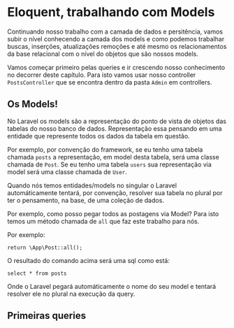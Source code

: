 # Eloquent, trabalhando com Models

Continuando nosso trabalho com a camada de dados e persitência, vamos subir o nível conhecendo a camada dos models e como podemos trabalhar buscas, inserções, atualizações remoções e até mesmo os relacionamentos da base relacional com o nível do objetos que são nossos models.

Vamos começar primeiro pelas queries e ir crescendo nosso conhecimento no decorrer deste capítulo. Para isto vamos usar nosso controller `PostsController` que se encontra dentro da pasta `Admin` em controllers.

## Os Models!

No Laravel os models são a representação do ponto de vista de objetos das tabelas do nosso banco de dados. Representação essa pensando em uma entidade que represente todos os dados da tabela em questão.

Por exemplo, por convenção do framework, se eu tenho uma tabela chamada `posts` a representação, em model desta tabela, será uma classe chamada de `Post`. Se eu tenho uma tabela `users` sua representação via model será uma classe chamada de `User`.

Quando nós temos entidades/models no singular o Laravel automáticamente tentará, por convenção, resolver sua tabela no plural por ter o pensamento, na base, de uma coleção de dados.

Por exemplo, como posso pegar todos as postagens via Model? Para isto temos um método chamada de `all` que faz este trabalho para nós.

Por exemplo:

```
return \App\Post::all();
```

O resultado do comando acima será uma sql como está:

```
select * from posts
```

Onde o Laravel pegará automáticamente o nome do seu model e tentará resolver ele no plural na execução da query.



## Primeiras queries

